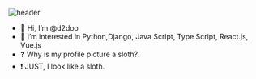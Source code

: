 ![header](https://capsule-render.vercel.app/api?type=wave&color=auto&height=300&section=header&text=Front-end%20developer-nl-d2doo's%20Github&fontSize=60)

- 👋 Hi, I’m @d2doo
- 👀 I’m interested in Python,Django, Java Script, Type Script, React.js, Vue.js 
- ❓ Why is my profile picture a sloth?
- ❗ JUST, I look like a sloth.

<!---
d2doo/d2doo is a ✨ special ✨ repository because its `README.md` (this file) appears on your GitHub profile.
You can click the Preview link to take a look at your changes.
--->
